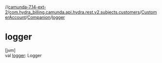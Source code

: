 //[camunda-7.14-ext-2](../../../../index.md)/[com.hydra_billing.camunda.api.hydra.rest.v2.subjects.customers](../../index.md)/[CustomerAccount](../index.md)/[Companion](index.md)/[logger](logger.md)

# logger

[jvm]\
val [logger](logger.md): Logger
